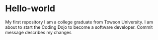 # Hello-world
My first repository
I am a college graduate from Towson University. I am about to start the Coding Dojo to become a software developer.
Commit message describes my changes
